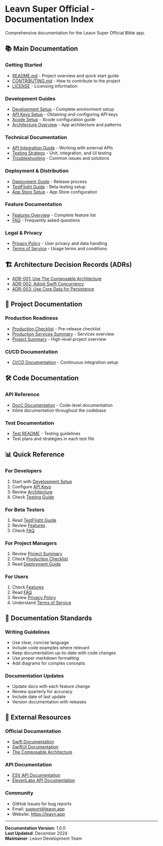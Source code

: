 # Leavn Super Official - Documentation Index

Comprehensive documentation for the Leavn Super Official Bible app.

## 📚 Main Documentation

### Getting Started
- [README.md](README.md) - Project overview and quick start guide
- [CONTRIBUTING.md](CONTRIBUTING.md) - How to contribute to the project
- [LICENSE](LICENSE) - Licensing information

### Development Guides
- [Development Setup](docs/DEVELOPMENT_SETUP.md) - Complete environment setup
- [API Keys Setup](docs/API_KEYS_SETUP.md) - Obtaining and configuring API keys
- [Xcode Setup](docs/XCODE_SETUP.md) - Xcode configuration guide
- [Architecture Overview](docs/ARCHITECTURE.md) - App architecture and patterns

### Technical Documentation
- [API Integration Guide](docs/API_GUIDE.md) - Working with external APIs
- [Testing Strategy](docs/TESTING.md) - Unit, integration, and UI testing
- [Troubleshooting](docs/TROUBLESHOOTING.md) - Common issues and solutions

### Deployment & Distribution
- [Deployment Guide](docs/DEPLOYMENT.md) - Release process
- [TestFlight Guide](docs/TESTFLIGHT_GUIDE.md) - Beta testing setup
- [App Store Setup](APP_STORE_SETUP.md) - App Store configuration

### Feature Documentation
- [Features Overview](docs/FEATURES.md) - Complete feature list
- [FAQ](docs/FAQ.md) - Frequently asked questions

### Legal & Privacy
- [Privacy Policy](docs/PRIVACY.md) - User privacy and data handling
- [Terms of Service](docs/TERMS.md) - Usage terms and conditions

## 🏗 Architecture Decision Records (ADRs)

- [ADR-001: Use The Composable Architecture](docs/adr/001-use-tca.md)
- [ADR-002: Adopt Swift Concurrency](docs/adr/002-swift-concurrency.md)
- [ADR-003: Use Core Data for Persistence](docs/adr/003-core-data-persistence.md)

## 📱 Project Documentation

### Production Readiness
- [Production Checklist](PRODUCTION_CHECKLIST.md) - Pre-release checklist
- [Production Services Summary](PRODUCTION_SERVICES_SUMMARY.md) - Services overview
- [Project Summary](PROJECT_SUMMARY.md) - High-level project overview

### CI/CD Documentation
- [CI/CD Documentation](CI_CD_DOCUMENTATION.md) - Continuous integration setup

## 🛠 Code Documentation

### API Reference
- [DocC Documentation](Sources/LeavnApp/Documentation.docc/LeavnApp.md) - Code-level documentation
- Inline documentation throughout the codebase

### Test Documentation
- [Test README](Tests/README.md) - Testing guidelines
- Test plans and strategies in each test file

## 📊 Quick Reference

### For Developers
1. Start with [Development Setup](docs/DEVELOPMENT_SETUP.md)
2. Configure [API Keys](docs/API_KEYS_SETUP.md)
3. Review [Architecture](docs/ARCHITECTURE.md)
4. Check [Testing Guide](docs/TESTING.md)

### For Beta Testers
1. Read [TestFlight Guide](docs/TESTFLIGHT_GUIDE.md)
2. Review [Features](docs/FEATURES.md)
3. Check [FAQ](docs/FAQ.md)

### For Project Managers
1. Review [Project Summary](PROJECT_SUMMARY.md)
2. Check [Production Checklist](PRODUCTION_CHECKLIST.md)
3. Read [Deployment Guide](docs/DEPLOYMENT.md)

### For Users
1. Check [Features](docs/FEATURES.md)
2. Read [FAQ](docs/FAQ.md)
3. Review [Privacy Policy](docs/PRIVACY.md)
4. Understand [Terms of Service](docs/TERMS.md)

## 📝 Documentation Standards

### Writing Guidelines
- Use clear, concise language
- Include code examples where relevant
- Keep documentation up-to-date with code changes
- Use proper markdown formatting
- Add diagrams for complex concepts

### Documentation Updates
- Update docs with each feature change
- Review quarterly for accuracy
- Include date of last update
- Version documentation with releases

## 🔗 External Resources

### Official Documentation
- [Swift Documentation](https://docs.swift.org)
- [SwiftUI Documentation](https://developer.apple.com/documentation/swiftui)
- [The Composable Architecture](https://github.com/pointfreeco/swift-composable-architecture)

### API Documentation
- [ESV API Documentation](https://api.esv.org/docs/)
- [ElevenLabs API Documentation](https://docs.elevenlabs.io/api-reference/quick-start/introduction)

### Community
- GitHub Issues for bug reports
- Email: support@leavn.app
- Website: https://leavn.app

---

**Documentation Version**: 1.0.0  
**Last Updated**: December 2024  
**Maintainer**: Leavn Development Team